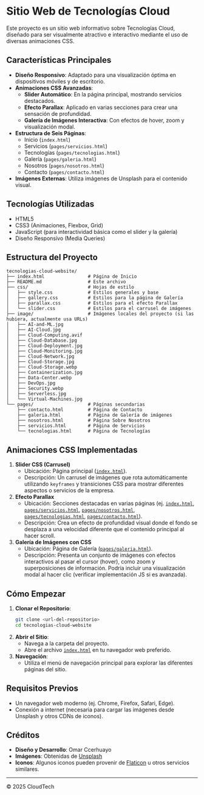 # Sitio Web de Tecnologías Cloud

Este proyecto es un sitio web informativo sobre Tecnologías Cloud, diseñado para ser visualmente atractivo e interactivo mediante el uso de diversas animaciones CSS.

## Características Principales

*   **Diseño Responsivo**: Adaptado para una visualización óptima en dispositivos móviles y de escritorio.
*   **Animaciones CSS Avanzadas**:
    *   **Slider Automático**: En la página principal, mostrando servicios destacados.
    *   **Efecto Parallax**: Aplicado en varias secciones para crear una sensación de profundidad.
    *   **Galería de Imágenes Interactiva**: Con efectos de hover, zoom y visualización modal.
*   **Estructura de Seis Páginas**:
    *   Inicio (`index.html`)
    *   Servicios (`pages/servicios.html`)
    *   Tecnologías (`pages/tecnologias.html`)
    *   Galería (`pages/galeria.html`)
    *   Nosotros (`pages/nosotros.html`)
    *   Contacto (`pages/contacto.html`)
*   **Imágenes Externas**: Utiliza imágenes de Unsplash para el contenido visual.

## Tecnologías Utilizadas

*   HTML5
*   CSS3 (Animaciones, Flexbox, Grid)
*   JavaScript (para interactividad básica como el slider y la galería)
*   Diseño Responsivo (Media Queries)

## Estructura del Proyecto

```
tecnologias-cloud-website/
├── index.html                # Página de Inicio
├── README.md                 # Este archivo
├── css/                      # Hojas de estilo
│   ├── style.css             # Estilos generales y base
│   ├── gallery.css           # Estilos para la página de Galería
│   ├── parallax.css          # Estilos para el efecto Parallax
│   └── slider.css            # Estilos para el carrusel de imágenes
├── image/                    # Imágenes locales del proyecto (si las hubiera, actualmente usa URLs)
│   ├── AI-and-ML.jpg
│   ├── AI-Cloud.jpg
│   ├── Cloud-Computing.avif
│   ├── Cloud-Database.jpg
│   ├── Cloud-Deployment.jpg
│   ├── Cloud-Monitoring.jpg
│   ├── Cloud-Network.jpg
│   ├── Cloud-Storage.jpg
│   ├── Cloud-Storage.webp
│   ├── Containerization.jpg
│   ├── Data-Center.webp
│   ├── DevOps.jpg
│   ├── Security.webp
│   ├── Serverless.jpg
│   └── Virtual-Machines.jpg
└── pages/                    # Páginas secundarias
    ├── contacto.html         # Página de Contacto
    ├── galeria.html          # Página de Galería de imágenes
    ├── nosotros.html         # Página Sobre Nosotros
    ├── servicios.html        # Página de Servicios
    └── tecnologias.html      # Página de Tecnologías
```

## Animaciones CSS Implementadas

1.  **Slider CSS (Carrusel)**
    *   Ubicación: Página principal ([`index.html`](index.html)).
    *   Descripción: Un carrusel de imágenes que rota automáticamente utilizando `keyframes` y transiciones CSS para mostrar diferentes aspectos o servicios de la empresa.
2.  **Efecto Parallax**
    *   Ubicación: Secciones destacadas en varias páginas (ej. [`index.html`](index.html), [`pages/servicios.html`](pages/servicios.html), [`pages/nosotros.html`](pages/nosotros.html), [`pages/tecnologias.html`](pages/tecnologias.html), [`pages/contacto.html`](pages/contacto.html)).
    *   Descripción: Crea un efecto de profundidad visual donde el fondo se desplaza a una velocidad diferente que el contenido principal al hacer scroll.
3.  **Galería de Imágenes con CSS**
    *   Ubicación: Página de Galería ([`pages/galeria.html`](pages/galeria.html)).
    *   Descripción: Presenta un conjunto de imágenes con efectos interactivos al pasar el cursor (hover), como zoom y superposiciones de información. Podría incluir una visualización modal al hacer clic (verificar implementación JS si es avanzada).

## Cómo Empezar

1.  **Clonar el Repositorio**:
    ```bash
    git clone <url-del-repositorio>
    cd tecnologias-cloud-website
    ```
2.  **Abrir el Sitio**:
    *   Navega a la carpeta del proyecto.
    *   Abre el archivo [`index.html`](index.html) en tu navegador web preferido.
3.  **Navegación**:
    *   Utiliza el menú de navegación principal para explorar las diferentes páginas del sitio.

## Requisitos Previos

*   Un navegador web moderno (ej. Chrome, Firefox, Safari, Edge).
*   Conexión a internet (necesaria para cargar las imágenes desde Unsplash y otros CDNs de iconos).

## Créditos

*   **Diseño y Desarrollo**: Omar Ccerhuayo
*   **Imágenes**: Obtenidas de [Unsplash](https://unsplash.com/)
*   **Iconos**: Algunos iconos pueden provenir de [Flaticon](https://www.flaticon.com/) u otros servicios similares.

---

© 2025 CloudTech
